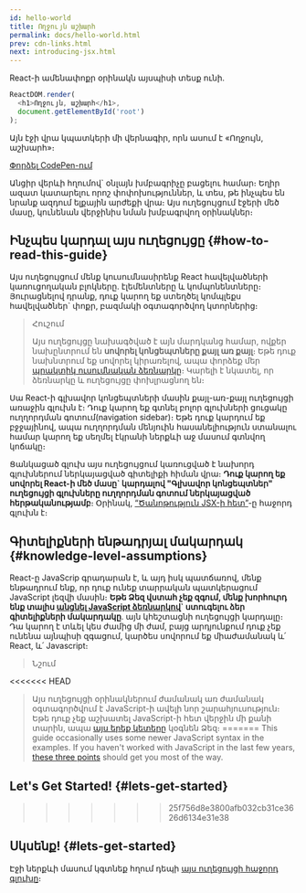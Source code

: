 ```yaml
---
id: hello-world
title: Ողջույն աշխարհ
permalink: docs/hello-world.html
prev: cdn-links.html
next: introducing-jsx.html
---
```


React-ի ամենափոքր օրինակն այսպիսի տեսք ունի.

```js
ReactDOM.render(
  <h1>Ողջույն, աշխարհ</h1>,
  document.getElementById('root')
);
```

Այն էջի վրա կպատկերի մի վերնագիր, որն ասում է «Ողջույն, աշխարհ»։

[Փորձել CodePen-ում](codepen://hello-world)

Անցիր վերևի հղումով\` օնլայն խմբագրիչը բացելու համար։ Եղիր ազատ կատարելու որոշ փոփոխություններ, և տես, թե ինչպես են նրանք ազդում ելքային արժեքի վրա։ Այս ուղեցույցում էջերի մեծ մասը, կունենան վերջինիս նման խմբագրվող օրինակներ։

## Ինչպես կարդալ այս ուղեցույցը {#how-to-read-this-guide}

Այս ուղեցույցում մենք կուսումնասիրենք React հավելվածների կառուցողական բլոկները. էլեմենտները և կոմպոնենտները։ Յուրացնելով դրանք, դուք կարող եք ստեղծել կոմպլեքս հավելվածներ\` փոքր, բազմակի օգտագործվող կտորներից։

>Հուշում
>
>Այս ուղեցույցը նախագծված է այն մարդկանց համար, ովքեր նախընտրում են **սովորել կոնցեպտները քայլ առ քայլ**։ Եթե դուք նախնտրում եք սովորել կիրառելով, ապա փորձեք մեր [պրակտիկ ուսումնական ձեռնարկը](/tutorial/tutorial.html)։ Կարելի է նկատել, որ ձեռնարկը և ուղեցույցը փոխլրացնող են։

Սա React-ի գլխավոր կոնցեպտների մասին քայլ-առ-քայլ ուղեցույցի առաջին գլուխն է։ Դուք կարող եք գտնել բոլոր գլուխների ցուցակը ուղղորդման գոտում(navigation sidebar)։ Եթե դուք կարդում եք բջջայինով, ապա ուղղորդման մենյուին հասանելիություն ստանալու համար կարող եք սեղմել էկրանի ներքևի աջ մասում գտնվող կոճակը։

Ցանկացած գլուխ այս ուղեցույցում կառուցված է նախորդ գլուխներում ներկայացված գիտելիքի հիման վրա։ **Դուք կարող եք սովորել React-ի մեծ մասը\` կարդալով "Գլխավոր կոնցեպտներ" ուղեցույցի գլուխները ուղղորդման գոտում ներկայացված հերթականությամբ**։ Օրինակ, [“Ծանոթություն JSX-ի հետ”](/docs/introducing-jsx.html)-ը հաջորդ գլուխն է։

## Գիտելիքների ենթադրյալ մակարդակ {#knowledge-level-assumptions}

React-ը JavaScrip գրադարան է, և այդ իսկ պատճառով, մենք ենթադրում ենք, որ դուք ունեք տարրական պատկերացում JavaScript լեզվի մասին։ **Եթե Ձեզ վստահ չեք զգում, մենք խորհուրդ ենք տալիս [անցնել JavaScript ձեռնարկով](https://developer.mozilla.org/en-US/docs/Web/JavaScript/A_re-introduction_to_JavaScript)\` ստուգելու ձեր գիտելիքների մակարդակը**. այն կհեշտացնի ուղեցույցի կարդալը։ Դա կարող է տևել կես ժամից մի ժամ, բայց արդյունքում դուք չեք ունենա այնպիսի զգացում, կարծես սովորում եք միաժամանակ և՛ React, և՛ Javascript։

>Նշում
>
<<<<<<< HEAD
>Այս ուղեցույցի օրինակներում ժամանակ առ ժամանակ օգտագործվում է JavaScript-ի ավելի նոր շարահյուսություն։ Եթե դուք չեք աշխատել JavaScript-ի հետ վերջին մի քանի տարին, ապա [այս երեք կետերը](https://gist.github.com/gaearon/683e676101005de0add59e8bb345340c) կօգնեն Ձեզ։
=======
>This guide occasionally uses some newer JavaScript syntax in the examples. If you haven't worked with JavaScript in the last few years, [these three points](https://gist.github.com/gaearon/683e676101005de0add59e8bb345340c) should get you most of the way.


## Let's Get Started! {#lets-get-started}
>>>>>>> 25f756d8e3800afb032cb31ce3626d6134e31e38


## Սկսենք! {#lets-get-started}

Էջի ներքևի մասում կգտնեք հղում դեպի [այս ուղեցույցի հաջորդ գլուխը](/docs/introducing-jsx.html)։

